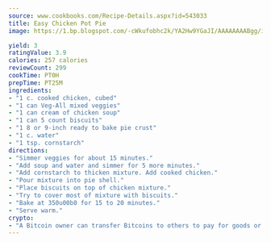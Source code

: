 ```yaml
---
source: www.cookbooks.com/Recipe-Details.aspx?id=543033
title: Easy Chicken Pot Pie
image: https://1.bp.blogspot.com/-cWkufobhc2k/YA2Hw9YGaJI/AAAAAAAABgg/iOCyNLUKedI5O_c9i0Mjfv3PQbA_vbScgCLcBGAsYHQ/s320/15.png

yield: 3
ratingValue: 3.9
calories: 257 calories
reviewCount: 299
cookTime: PT0H
prepTime: PT25M
ingredients:
- "1 c. cooked chicken, cubed"
- "1 can Veg-All mixed veggies"
- "1 can cream of chicken soup"
- "1 can 5 count biscuits"
- "1 8 or 9-inch ready to bake pie crust"
- "1 c. water"
- "1 tsp. cornstarch"
directions:
- "Simmer veggies for about 15 minutes."
- "Add soup and water and simmer for 5 more minutes."
- "Add cornstarch to thicken mixture. Add cooked chicken."
- "Pour mixture into pie shell."
- "Place biscuits on top of chicken mixture."
- "Try to cover most of mixture with biscuits."
- "Bake at 350u00b0 for 15 to 20 minutes."
- "Serve warm."
crypto:
- "A Bitcoin owner can transfer Bitcoins to others to pay for goods or services."
---
```


